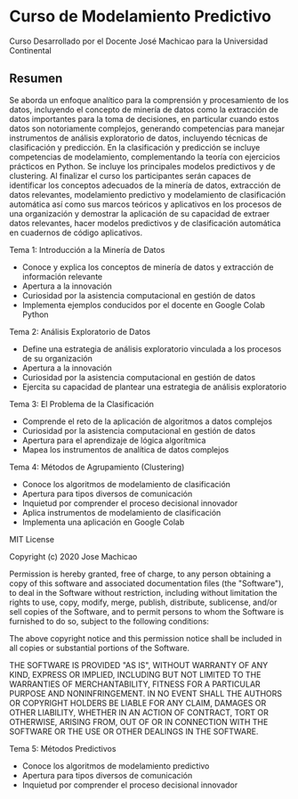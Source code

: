# Curso de Modelamiento Predictivo
Curso Desarrollado por el Docente José Machicao para la Universidad Continental
## Resumen
Se aborda un enfoque analítico para la comprensión y procesamiento de los datos, incluyendo el concepto de minería de datos como la extracción de datos importantes para la toma de decisiones, en particular cuando estos datos son notoriamente complejos, generando competencias para manejar instrumentos de análisis exploratorio de datos, incluyendo técnicas de clasificación y predicción. En la clasificación y predicción se incluye competencias de modelamiento, complementando la teoría con ejercicios prácticos en Python. Se incluye los principales modelos predictivos y de clustering.
Al finalizar el curso los participantes serán capaces de identificar los conceptos adecuados de la minería de datos, extracción de datos relevantes, modelamiento predictivo y modelamiento de clasificación automática así como sus marcos teóricos y aplicativos en los procesos de una organización y demostrar la aplicación de su capacidad de extraer datos relevantes, hacer modelos predictivos y de clasificación automática en cuadernos de código aplicativos.

Tema 1: Introducción a la Minería de Datos	
* Conoce y explica los conceptos de minería de datos y extracción de información relevante	
* Apertura a la innovación
* Curiosidad por la asistencia computacional en gestión de datos
* Implementa ejemplos conducidos por el docente en Google Colab Python	

Tema 2: Análisis Exploratorio de Datos	
* Define una estrategia de análisis exploratorio vinculada a los procesos de su organización	
* Apertura a la innovación
* Curiosidad por la asistencia computacional en gestión de datos
* Ejercita su capacidad de plantear una estrategia de análisis exploratorio	

Tema 3: El Problema de la Clasificación	
* Comprende el reto de la aplicación de algoritmos a datos complejos	
* Curiosidad por la asistencia computacional en gestión de datos
* Apertura para el aprendizaje de lógica algorítmica
* Mapea los instrumentos de analítica de datos complejos	

Tema 4: Métodos de Agrupamiento (Clustering)	
* Conoce los algoritmos de modelamiento de clasificación	
* Apertura para tipos diversos de comunicación
* Inquietud por comprender el proceso decisional innovador	
* Aplica instrumentos de modelamiento de clasificación	
* Implementa una aplicación en Google Colab	


MIT License

Copyright (c) 2020 Jose Machicao

Permission is hereby granted, free of charge, to any person obtaining a copy
of this software and associated documentation files (the "Software"), to deal
in the Software without restriction, including without limitation the rights
to use, copy, modify, merge, publish, distribute, sublicense, and/or sell
copies of the Software, and to permit persons to whom the Software is
furnished to do so, subject to the following conditions:

The above copyright notice and this permission notice shall be included in all
copies or substantial portions of the Software.

THE SOFTWARE IS PROVIDED "AS IS", WITHOUT WARRANTY OF ANY KIND, EXPRESS OR
IMPLIED, INCLUDING BUT NOT LIMITED TO THE WARRANTIES OF MERCHANTABILITY,
FITNESS FOR A PARTICULAR PURPOSE AND NONINFRINGEMENT. IN NO EVENT SHALL THE
AUTHORS OR COPYRIGHT HOLDERS BE LIABLE FOR ANY CLAIM, DAMAGES OR OTHER
LIABILITY, WHETHER IN AN ACTION OF CONTRACT, TORT OR OTHERWISE, ARISING FROM,
OUT OF OR IN CONNECTION WITH THE SOFTWARE OR THE USE OR OTHER DEALINGS IN THE
SOFTWARE.


Tema 5: Métodos Predictivos	
* Conoce los algoritmos de modelamiento predictivo	
* Apertura para tipos diversos de comunicación
* Inquietud por comprender el proceso decisional innovador
